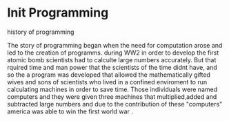 
# Init Programming

history of programming 

The story of programming began when the need for computation arose and led to the creation of programms. during WW2 in order to develop the first atomic bomb scientists had to calculte large numbers accurately. But that rquired time and man power that the scientists of the time didnt have, and so the a program was developed that allowed the mathematically gifted wives and sons of scientists who lived in a confined enviroment to run calculating machines in order to save time. Those individuals were named computers and they were given three machines that multiplied,added and subtracted large numbers and due to the contribution of these "computers" america was able to win the first world war .  
